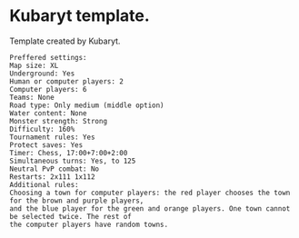 # Kubaryt template.

Template created by Kubaryt.

    Preffered settings:
    Map size: XL
    Underground: Yes
    Human or computer players: 2
    Computer players: 6
    Teams: None
    Road type: Only medium (middle option)
    Water content: None
    Monster strength: Strong
    Difficulty: 160%
    Tournament rules: Yes
    Protect saves: Yes
    Timer: Chess, 17:00+7:00+2:00
    Simultaneous turns: Yes, to 125
    Neutral PvP combat: No
    Restarts: 2x111 1x112
    Additional rules:
    Choosing a town for computer players: the red player chooses the town for the brown and purple players,
    and the blue player for the green and orange players. One town cannot be selected twice. The rest of 
    the computer players have random towns.
